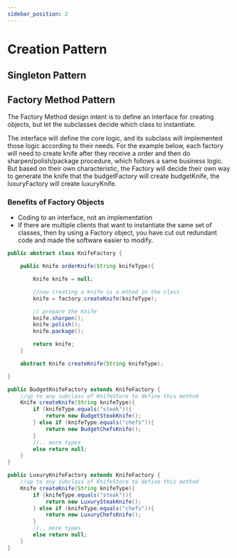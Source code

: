 ```yaml
---
sidebar_position: 2
---
```


# Creation Pattern

## Singleton Pattern

## Factory Method Pattern

The Factory Method design intent is to define an interface for creating objects, but let the subclasses decide which class to instantiate.

The interface will define the core logic, and its subclass will implemented those logic according to their needs. For the example below, each factory will need to create knife after they receive a order and then do sharpen/polish/package procedure, which follows a same business logic. But based on their own characteristic, the Factory will decide their own way to generate the knife that the budgetFactory will create budgetKnife, the luxuryFactory will create luxuryKnife.


### Benefits of Factory Objects
- Coding to an interface, not an implementation
- If there are multiple clients that want to instantiate the same set of classes, then by using a Factory object, you have cut out redundant code and made the software easier to modify.

```java
public abstract class KnifeFactory {

    public Knife orderKnife(String knifeType){

        Knife knife = null;

        //now creating a knife is a mthod in the class
        knife = factory.createKnife(knifeType);

        // prepare the Knife
        knife.sharpen();
        knife.polish();
        knife.package();

        return knife;
    }

    abstract Knife createKnife(String knifeType);

}
```

```java
public BudgetKnifeFactory extends KnifeFactory {
    //up to any subclass of KnifeStore to define this method
    Knife createKnife(String knifeType){
        if (knifeType.equals("steak")){
            return new BudgetSteakKnife();
        } else if (knifeType.equals("chefs")){
            return new BudgetChefsKnife();
        }
        //.. more types
        else return null;
    }
}
```

```java
public LuxuryKnifeFactory extends KnifeFactory {
    //up to any subclass of KnifeStore to define this method
    Knife createKnife(String knifeType){
        if (knifeType.equals("steak")){
            return new LuxurySteakKnife();
        } else if (knifeType.equals("chefs")){
            return new LuxuryChefsKnife();
        }
        //.. more types
        else return null;
    }
}
```


